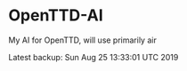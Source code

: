 # OpenTTD-AI
My AI for OpenTTD, will use primarily air

Latest backup: Sun Aug 25 13:33:01 UTC 2019
